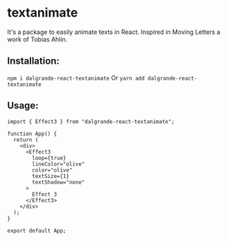 # textanimate
It's a package to easily animate texts in React. Inspired in Moving Letters a work of Tobias Ahlin.

## Installation:

```npm i dalgrande-react-textanimate```
Or
```yarn add dalgrande-react-textanimate```


## Usage:

```
import { Effect3 } from "dalgrande-react-textanimate";

function App() {
  return (
    <div>
      <Effect3
        loop={true}
        lineColor="olive"
        color="olive"
        textSize={1}
        textShadow="none"
      >
        Effect 3
      </Effect3>
    </div>
  );
}

export default App;
```
